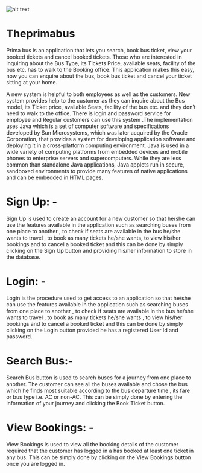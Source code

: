 
![alt text](https://github.com/akhilsharma12297/Theprimabus/blob/master/pr.png) 
# Theprimabus

Prima bus is an application that lets you search, book bus ticket, view your booked tickets and cancel booked tickets. Those who are interested in inquiring about the Bus Type, its Tickets Price, available seats, facility of the bus etc. has to walk to the Booking office. This application makes this easy, now you can enquire about the bus, book bus ticket and cancel your ticket sitting at your home.

A new system is helpful to both employees as well as the customers. New system provides help to the customer as they can inquire about the Bus model, its Ticket price, available Seats, facility of the bus etc. and they don’t need to walk to the office. There is login and password service for employee and Regular customers can use this system .The implementation uses Java which is a set of computer software and specifications developed by Sun Microsystems, which was later acquired by the Oracle Corporation, that provides a system for developing application software and deploying it in a cross-platform computing environment. Java is used in a wide variety of computing platforms from embedded devices and mobile phones to enterprise servers and supercomputers. While they are less common than standalone Java applications, Java applets run in secure, sandboxed environments to provide many features of native applications and can be embedded in HTML pages.

# Sign Up: -
Sign Up  is  used to create an account for  a new  customer  so that he/she can  use the features available in the application such as searching buses from one place to another , to check if seats are available in the bus he/she wants to travel , to book as many tickets he/she wants, to view his/her bookings and to cancel a booked ticket and this can be done by simply clicking on the Sign Up button and providing his/her information to store in the database. 

# Login: -  
Login is the procedure used to get access to an application so that he/she can  use the features available in the application such as searching buses from one place to another , to check if seats are available in the bus he/she wants to travel , to book as many tickets he/she wants , to view his/her bookings and to cancel a booked ticket and this can be done by simply clicking on the Login button provided he has a registered User Id and password.

# Search Bus:-
Search Bus button is used to search buses for a journey from one place to another. The customer can see all the buses available and chose the bus which he finds most suitable according to the bus departure time , its fare or bus type i.e.  AC or non-AC. This can be simply done by entering the information of your journey and clicking the Book Ticket button.

# View Bookings: -
View Bookings is used to view all the booking details of the customer required that the customer has logged in a has booked at least one ticket in any bus. This can be simply done by clicking on the View Bookings button once you are logged in.

